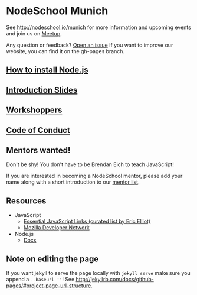 # NodeSchool Munich

See http://nodeschool.io/munich for more information and upcoming events and join us on [Meetup](https://www.meetup.com/de-DE/Nodeschool-Munich/).

Any question or feedback? [Open an issue](https://github.com/nodeschool/munich/issues)
If you want to improve our website, you can find it on the gh-pages branch.

## [How to install Node.js](https://github.com/nodeschool/organizers/wiki/New-Chapter-Setup#installation-instructions)

## [Introduction Slides](http://nodeschool.io/augsburg/slides/introduction) 

## [Workshoppers](http://nodeschool.io/#workshopper-list)

## [Code of Conduct](https://github.com/nodeschool/munich/blob/gh-pages/code_of_conduct.md)

## Mentors wanted!

 Don't be shy! You don't have to be Brendan Eich to teach JavaScript! 
 
If you are interested in becoming a NodeSchool mentor, please add your name along with a short introduction to our [mentor list](https://github.com/nodeschool/munich/issues/4).

## Resources 

- JavaScript
  - [Essential JavaScript Links (curated list by Eric Elliot)](https://github.com/ericelliott/essential-javascript-links)
  - [Mozilla Developer Network](https://developer.mozilla.org/en-US/docs/Web/JavaScript) 
- Node.js
  - [Docs](https://nodejs.org/en/docs/)


## Note on editing the page

If you want jekyll to serve the page locally with `jekyll serve` make sure you append a `--baseurl ''`! See http://jekyllrb.com/docs/github-pages/#project-page-url-structure.
